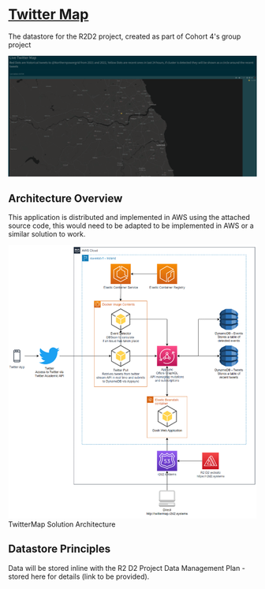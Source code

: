 # [Twitter Map](http://twittermap.r2d2.systems/)
The datastore for the R2D2 project, created as part of Cohort 4's group project

![alt text](https://github.com/Geospatial-Systems-CDT/r2d2-datastore/blob/main/Web%20Application/TwitterMap/example.png "TwitterMap")

## Architecture Overview
This application is distributed and implemented in AWS using the attached source code, this would need to be adapted to be implemented in AWS or a similar solution to work.

![alt text](https://github.com/Geospatial-Systems-CDT/r2d2-datastore/blob/main/Web%20Application/TwitterMap/deployed-architecture.png "TwitterMap Solution Architecture")
TwitterMap Solution Architecture

## Datastore Principles
Data will be stored inline with the R2 D2 Project Data Management Plan - stored here for details (link to be provided).


